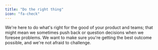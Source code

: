 ```yaml
---
title: "Do the right thing"
icon: "fa-check"
---
```


We're here to do what's right for the good of your product and teams; that might mean we sometimes push back or question decisions when we foresee problems. We want to make sure you're getting the best outcome possible, and we're not afraid to challenge.

<!--more-->
